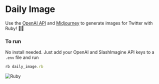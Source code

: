 # Daily Image

Use the [OpenAI API](https://openai.com/blog/openai-api/) and [Midjourney](https://www.midjourney.com/) to generate images for Twitter with Ruby! 🤖🌌

### To run

No install needed. Just add your OpenAI and SlashImagine API keys to a `.env` file and run

```ruby
rb daily_image.rb
```

![Ruby](https://i.ibb.co/PF3DvLc/Screenshot-2023-08-15-at-11-53-34.png)
